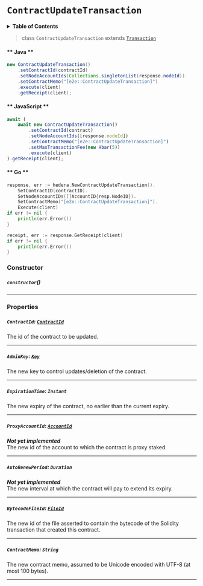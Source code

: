 # `ContractUpdateTransaction`

<details>
<summary><b>Table of Contents</b></summary>

| Item | Java | JavaScript | Go
| - | - | - | - |
| [`ContractId`](#contractid-Contractid) | ✅ | ✅ | ✅
| [`ContractMemo`](#contractmemo-string) | ✅ | ✅ | ✅
| [`AdminKey`](#adminkey-key) | ✅ | ✅ | ✅
| [`ExpirationTime`](#expirationtime-instant) | ✅ | ✅ | ✅
| [`AutoRenewPeriod`](#autorenewperiod-duration) | ✅ | ✅ | ✅
| [`ProxyAccountId`](#proxyaccountid-accountidreferencecryptocurrencyaccountidmd) | ✅ | ✅ | ✅
| [`BytecodeFileId`](#bytecodefileid-fileidreferencefilefileidmd) | ✅ | ✅ | ✅
</details>

> class `ContractUpdateTransaction` extends [`Transaction`](reference/core/Transaction.md)

<!-- tabs:start -->

#### ** Java **

```java
new ContractUpdateTransaction()
    .setContractId(contractId)
    .setNodeAccountIds(Collections.singletonList(response.nodeId))
    .setContractMemo("[e2e::ContractUpdateTransaction]")
    .execute(client)
    .getReceipt(client);
```

#### ** JavaScript **

```js
await (
    await new ContractUpdateTransaction()
        .setContractId(contract)
        .setNodeAccountIds([response.nodeId])
        .setContractMemo("[e2e::ContractUpdateTransaction]")
        .setMaxTransactionFee(new Hbar(5))
        .execute(client)
).getReceipt(client);
```

#### ** Go **

```go
response, err := hedera.NewContractUpdateTransaction().
    SetContractID(contractID).
    SetNodeAccountIDs([]AccountID{resp.NodeID}).
    SetContractMemo("[e2e::ContractUpdateTransaction]").
    Execute(client)
if err != nil {
    println(err.Error())
}

receipt, err := response.GetReceipt(client)
if err != nil {
    println(err.Error())
}
```

<!-- tabs:end -->

### Constructor

##### `constructor`()

---

### Properties

##### `ContractId`: [`ContractId`](reference/contract/ContractId.md)

The id of the contract to be updated.

---

##### `AdminKey`: [`Key`](reference/cryptography/Key.md)

The new key to control updates/deletion of the contract.

---

##### `ExpirationTime`: `Instant`

The new expiry of the contract, no earlier than the current expiry.

---

##### `ProxyAccountId`: [`AccountId`](reference/cryptocurrency/AccountId.md)

***Not yet implemented***
<br>
The new id of the account to which the contract is proxy staked.

---

##### `AutoRenewPeriod`: `Duration`

***Not yet implemented***
<br>
The new interval at which the contract will pay to extend its expiry.

---

##### `BytecodeFileId`: [`FileId`](reference/file/FileId.md)

The new id of the file asserted to contain the bytecode of the Solidity transaction that created this contract.

---

##### `ContractMemo`: `String`

The new contract memo, assumed to be Unicode encoded with UTF-8 (at most 100 bytes).

---
